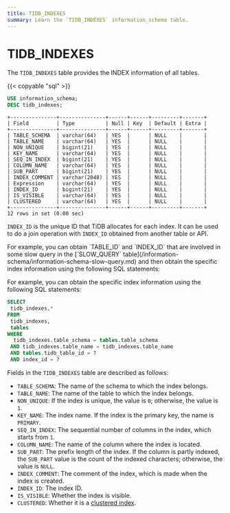 ```yaml
---
title: TIDB_INDEXES
summary: Learn the `TIDB_INDEXES` information_schema table.
---
```


# TIDB_INDEXES

The `TIDB_INDEXES` table provides the INDEX information of all tables.

{{< copyable "sql" >}}

```sql
USE information_schema;
DESC tidb_indexes;
```

```
+---------------+---------------+------+------+---------+-------+
| Field         | Type          | Null | Key  | Default | Extra |
+---------------+---------------+------+------+---------+-------+
| TABLE_SCHEMA  | varchar(64)   | YES  |      | NULL    |       |
| TABLE_NAME    | varchar(64)   | YES  |      | NULL    |       |
| NON_UNIQUE    | bigint(21)    | YES  |      | NULL    |       |
| KEY_NAME      | varchar(64)   | YES  |      | NULL    |       |
| SEQ_IN_INDEX  | bigint(21)    | YES  |      | NULL    |       |
| COLUMN_NAME   | varchar(64)   | YES  |      | NULL    |       |
| SUB_PART      | bigint(21)    | YES  |      | NULL    |       |
| INDEX_COMMENT | varchar(2048) | YES  |      | NULL    |       |
| Expression    | varchar(64)   | YES  |      | NULL    |       |
| INDEX_ID      | bigint(21)    | YES  |      | NULL    |       |
| IS_VISIBLE    | varchar(64)   | YES  |      | NULL    |       |
| CLUSTERED     | varchar(64)   | YES  |      | NULL    |       |
+---------------+---------------+------+------+---------+-------+
12 rows in set (0.00 sec)
```

`INDEX_ID` is the unique ID that TiDB allocates for each index. It can be used to do a join operation with `INDEX_ID` obtained from another table or API.

<CustomContent platform="tidb">
For example, you can obtain `TABLE_ID` and `INDEX_ID` that are involved in some slow query in the [`SLOW_QUERY` table](/information-schema/information-schema-slow-query.md) and then obtain the specific index information using the following SQL statements:

</CustomContent>

<CustomContent platform="tidb-cloud">

For example, you can obtain the specific index information using the following SQL statements:

</CustomContent>

```sql
SELECT
 tidb_indexes.*
FROM
 tidb_indexes,
 tables
WHERE
  tidb_indexes.table_schema = tables.table_schema
 AND tidb_indexes.table_name = tidb_indexes.table_name
 AND tables.tidb_table_id = ?
 AND index_id = ?
```

Fields in the `TIDB_INDEXES` table are described as follows:

* `TABLE_SCHEMA`: The name of the schema to which the index belongs.
* `TABLE_NAME`: The name of the table to which the index belongs.
* `NON_UNIQUE`: If the index is unique, the value is `0`; otherwise, the value is `1`.
* `KEY_NAME`: The index name. If the index is the primary key, the name is `PRIMARY`.
* `SEQ_IN_INDEX`: The sequential number of columns in the index, which starts from `1`.
* `COLUMN_NAME`: The name of the column where the index is located.
* `SUB_PART`: The prefix length of the index. If the column is partly indexed, the `SUB_PART` value is the count of the indexed characters; otherwise, the value is `NULL`.
* `INDEX_COMMENT`: The comment of the index, which is made when the index is created.
* `INDEX_ID`: The index ID.
* `IS_VISIBLE`: Whether the index is visible.
* `CLUSTERED`: Whether it is a [clustered index](/clustered-indexes.md).
